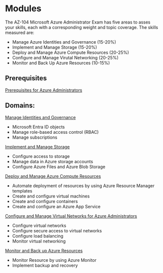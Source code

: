 # Modules 

The AZ-104 Microsoft Azure Administrator Exam has five areas to asses your skills, each with a corresponding weight and topic coverage. The skills measured are:

- Manage Azure Identities and Governance (15-20%)
- Implement and Manage Storage (15-20%)
- Deploy and Manage Azure Compute Resources (20-25%)
- Configure and Manage Virutal Networking (20-25%)
- Monitor and Back Up Azure Resources (10-15%)

## Prerequisites

[Prerequisites for Azure Administrators](01-modules/01-prerequisites-for-azure-administrators.md) 

## Domains:

[Manage Identities and Governance](01-modules/02-manage-identities-and-goverance-in-azure.md)

- Microsoft Entra ID objects
- Manage role-based access control (RBAC)
- Manage subscriptions

[Implement and Manage Storage](01-modules/03-implement-and-manage-storage-in-azure.md)

- Configure access to storage
- Manage data in Azure storage accounts
- Configure Azure Files and Azure Blob Storage

[Deploy and Manage Azure Compute Resources](01-modules/04-deploy-and-manage-azure-compute-resources.md)

- Automate deployment of resources by using Azure Resource Manager templates
- Create and configure virtual machines
- Create and configure containers
- Create and configure an Azure App Service

[Configure and Manage Virtual Networks for Azure Administrators](01-modules/05-configure-and-manage-virtual-networks-for-azure-administrators.md)

- Configure virtual networks
- Configure secure access to virtual networks
- Configure load balancing
- Monitor virtual networking

[Monitor and Back up Azure Resources](01-modules/06-monitor-and-back-up-azure-resources.md)

- Monitor Resource by using Azure Monitor
- Implement backup and recovery
